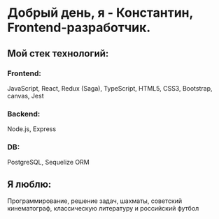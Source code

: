 # Добрый день, я - Константин, Frontend-разработчик.
## Мой стек технологий:
### Frontend:
JavaScript, React, Redux (Saga), TypeScript, HTML5, CSS3, Bootstrap, canvas, Jest

### Backend:
Node.js, Express

### DB:
PostgreSQL, Sequelize ORM

## Я люблю:
Программирование, решение задач, шахматы, советский кинематограф, классическую литературу и российский футбол

<!--
**Stanze-von-S/Stanze-von-S** is a ✨ _special_ ✨ repository because its `README.md` (this file) appears on your GitHub profile.

Here are some ideas to get you started:

- 🔭 I’m currently working on ...
- 🌱 I’m currently learning ...
- 👯 I’m looking to collaborate on ...
- 🤔 I’m looking for help with ...
- 💬 Ask me about ...
- 📫 How to reach me: ...
- 😄 Pronouns: ...
- ⚡ Fun fact: ...
-->
